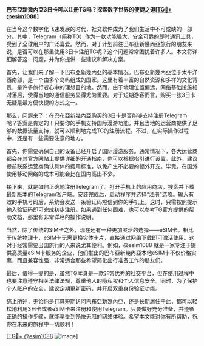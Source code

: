 **巴布亞新幾內亞3日卡可以注册TG吗？探索数字世界的便捷之道[[TG💪+ @esim1088](https://t.me/s/esim1088)]**

在当今这个数字化飞速发展的时代，社交软件成为了我们生活中不可或缺的一部分。其中，Telegram（简称TG）作为一款功能强大、安全可靠的即时通讯工具，受到了全球用户的广泛喜爱。然而，对于计划前往巴布亞新幾內亞旅行的朋友来说，是否可以在那里使用3日卡注册TG呢？这个问题常常困扰着许多人。本文将详细解答这一问题，并为你提供一些建议和解决方案。

首先，让我们来了解一下巴布亞新幾內亞的基本情况。巴布亞新幾內亞位于太平洋西南部，是一个由多个岛屿组成的国家。这里有着丰富的自然资源和多样的文化背景，是许多旅行者心中的理想目的地。然而，由于地理位置偏远，网络基础设施相对落后，使得当地的通信服务显得尤为重要。对于短期游客而言，购买一张3日卡无疑是最方便快捷的方式之一。

那么，问题来了：在巴布亞新幾內亞购买的3日卡是否能够支持注册Telegram呢？答案是肯定的！只要你的手机支持国际漫游功能，并且当地的运营商提供了足够的数据流量支持，就可以顺利地完成TG的注册流程。不过，在实际操作过程中，还是有一些需要注意的地方。

首先，你需要确保自己的设备已经开启了国际漫游服务。通常情况下，各大运营商都会在其官方网站上提供详细的开通指南，你可以根据指引进行设置。此外，建议提前联系运营商确认具体的费用标准，以免产生不必要的额外开支。毕竟，在国外使用移动网络的成本可能会比在国内高出不少。

接下来，就是如何正确地注册Telegram了。打开手机上的应用商店，搜索并下载最新版本的Telegram客户端。安装完成后，启动程序并选择“注册”选项。输入有效的手机号码后，系统会发送一条验证码短信到你的手机上。这时，只需按照提示输入验证码即可完成初步注册。如果遇到任何困难，也可以参考TG官方提供的帮助文档，那里有非常详尽的操作说明。

当然，除了传统的SIM卡之外，现在还有一种更加灵活的选择——eSIM卡。相比于传统物理卡，eSIM卡无需更换实体卡片，直接通过网络下载即可激活使用。这对于经常需要出国旅行的人来说尤其便利。例如，@esim1088 就是一家专注于提供高质量eSIM卡服务的企业，他们推出的巴布亞新幾內亞本地eSIM卡不仅价格实惠，而且兼容性强，非常适合那些希望简化出行准备工作的朋友们。

最后，值得一提的是，虽然TG本身是一款非常优秀的社交平台，但在使用过程中也要注意遵守相关法律法规，尊重他人的隐私权和个人信息安全。同时，为了保护个人账户的安全，建议定期更新密码，并开启双重身份验证功能。

综上所述，无论你是打算短期访问巴布亞新幾內亞，还是长期居住于此，都可以轻松地利用3日卡或者eSIM卡来注册和使用Telegram。只要做好充分准备，并遵循正确的操作步骤，就能享受到畅快无阻的网络体验。希望本文能对你有所帮助，祝你在未来的旅程中一切顺利！

[[TG💪+ @esim1088](https://t.me/s/esim1088) ![Image](https://i.postimg.cc/4NQfJmqS/Snipaste-2025-05-13-00-14-12.png)]